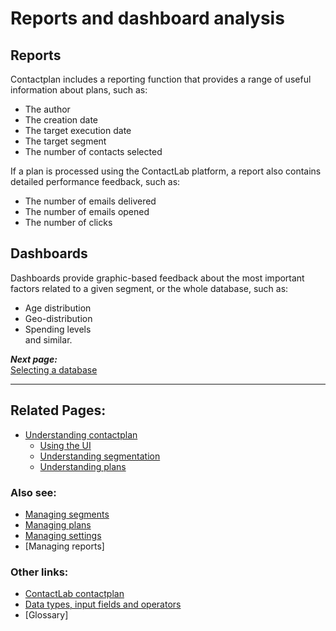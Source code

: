 # Reports and dashboard analysis

## Reports  

Contactplan includes a reporting function that provides a range of useful information about plans, such as:  
- The author  
- The creation date  
- The target execution date  
- The target segment  
- The number of contacts selected  

If a plan is processed using the ContactLab platform, a report also contains detailed performance feedback, such as:  

- The number of emails delivered   
- The number of emails opened  
- The number of clicks  

## Dashboards  

Dashboards provide graphic-based feedback about the most important factors related to a given segment, or the whole database, such as:  

- Age distribution  
- Geo-distribution  
- Spending levels  
  and similar.  

***Next page:***  
[Selecting a database](SelectingADatabase)  

----------

## Related Pages:  

- [Understanding contactplan](UnderstandingContactPlan)  
  - [Using the UI](UsingUI)  
  - [Understanding segmentation](UnderstandingSegmentation)  
  - [Understanding plans](UnderstandingPlans)  

### Also see:  

- [Managing segments](ManagingSegments)  
- [Managing plans](ManagingPlans)  
- [Managing settings](ManagingSettings)
- [Managing reports]  

### Other links:  

- [ContactLab contactplan](Home)  
- [Data types, input fields and operators](InputBoxOperators)  
- [Glossary]  
